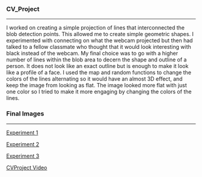 ### CV_Project
***
I worked on creating a simple projection of lines that interconnected the blob detection points. This allowed me to create simple
geometric shapes. I experimented with connecting on what the webcam projected but then had talked to a fellow classmate
who thought that it would look interesting with black instead of the webcam. My final choice was to go with a higher number of lines
within the blob area to decern the shape and outline of a person. It does not look like an exact outline but is enough to make it
look like a profile of a face. I used the map and random functions to change the colors of the lines alternating so it would have 
an almost 3D effect, and keep the image from looking as flat. The image looked more flat with just one color so I tried to make it more 
engaging by changing the colors of the lines. 

### Final Images
***

[Experiment 1](https://www.instagram.com/p/BgCxmullSqU/)

[Experiment 2](https://www.instagram.com/p/BgCxlRQlsGq/)

[Experiment 3](https://www.instagram.com/p/BgCxjebFD0z/)

[CVProject Video](https://www.youtube.com/watch?v=qFD1nd8_FAM)
